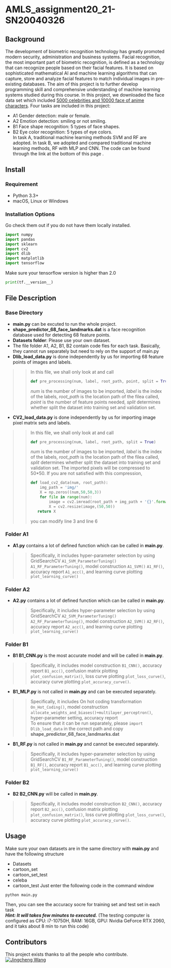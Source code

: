  AMLS_assignment20_21-SN20040326
 ======
 ## Background
The development of biometric recognition technology has greatly promoted modern security, administration and business systems. Facial recognition, the most important part of biometric recognition, is defined as a technology that can recognize people based on their facial features. It is based on sophisticated mathematical AI and machine learning algorithms that can capture, store and analyze facial features to match individual images in pre-existing databases. The aim of this project is to further develop programming skill and comprehensive understanding of machine learning systems studied during this course. In this project, we downloaded the face data set which included [5000 celebrities and 10000 face of anime characters](https://drive.google.com/file/d/1wGrq9r1fECIIEnNgI8RS-_kPCf8DVv0B/view). Four tasks are included in this project:<br>
* A1 Gender detection: male or female.<br>
* A2 Emotion detection: smiling or not smiling.<br>
* B1 Face shape recognition: 5 types of face shapes.<br>
* B2 Eye color recognition: 5 types of eye colors.<br>
In task A, traditional machine learning methods SVM and RF are adopted. In task B, we adopted and compared traditional machine learning methods, RF with MLP and CNN. The code can be found through the link at the bottom of this page .
## Install
### Requirement
* Python 3.3+<br>
* macOS, Linux or Windows
### Installation Options
Go check them out if you do not have them locally installed.
```python
import numpy
import pandas
import sklearn
import cv2
import dlib
import matplotlib
import tensorflow
```
Make sure your tensorflow version is higher than 2.0 <br>
```python
print(tf.__version__)
```
## File Description
### Base Directory
* **main.py** can be excuted to run the whole project.
* **shape_predictor_68_face_landmarks.dat** is a face recognition database used for detecting 68 feature points.
* **Datasets folder**: Please use your own dataset.
* The file folder A1, A2, B1, B2 contain code fles for each task. Basically, they cannot run separately but need to rely on the support of main.py
* **Dlib_load_data.py** is done independently by us for importing 68 feature points of images and labels.<br>
>>In this file, we shall only look at and call
>>```python
>>def pre_processing(num, label, root_path, point, split = True)
>>```
>>*num* is the number of images to be imported, *label* is the index of the labels, *root_path* is the location path of the filea called, *point* is the number of feature points needed, *split* determines whether split the dataset into training set and validation set.
* **CV2_load_data.py** is done independently by us for importing image pixel matrix sets and labels.
>>In this file, we shall only look at and call
>>```python
>>def pre_processing(num, label, root_path, split = True)
>>```
>>*num* is the number of images to be imported, *label* is the index of the labels, *root_path* is the location path of the filea called, *split* determines whether split the dataset into training set and validation set. The imported pixels will be compressed to 50*50. If you are not satisfied with this compression,
>>```python
>>def load_cv2_data(num, root_path):
>>     img_path = 'img/'
>>     X = np.zeros((num,50,50,3))
>>     for file in range(num):
>>         image = cv2.imread(root_path + img_path + '{}'.format(file) +'.png', 1)
>>         X = cv2.resize(image,(50,50))
>>    return X
>>```
>>you can modify line 3 and line 6
### Folder A1
* **A1.py** contains a lot of defined function which can be called in **main.py**. 
>>Specifically, it includes hyper-parameter selection by using GridSearchCV `A1_SVM_ParameterTuning()` `A1_RF_ParameterTuning()`, model construction `A1_SVM()` `A1_RF()`, accuracy report `A1_acc()`, and learning curve plotting `plot_learning_curve()`
### Folder A2
* **A2.py** contains a lot of defined function which can be called in **main.py**. 
>>Specifically, it includes hyper-parameter selection by using GridSearchCV `A2_SVM_ParameterTuning()` `A2_RF_ParameterTuning()`, model construction `A2_SVM()` `A2_RF()`, accuracy report `A2_acc()`, and learning curve plotting `plot_learning_curve()`
### Folder B1
* **B1 B1_CNN.py** is the most accurate model and will be called in **main.py**. 
>>Specifically, it includes model construction `B1_CNN()`, accuracy report `B1_acc()`, confusion matrix plotting `plot_confusion_matrix()`, loss curve plotting `plot_loss_curve()`, accuracy curve plotting `plot_accuracy_curve()`.
* **B1_MLP.py** is not called in **main.py** and can be executed separately. 
>>Specifically, it includes On hot coding transformation `On_Hot_Coding()`, model construction `allocate_weights_and_biases()+multilayer_perceptron()`, hyper-parameter setting, accuracy report<br>
>>To ensure that it can be run separately, please `import Dlib_load_data` in the correct path and copy **shape_predictor_68_face_landmarks.dat**
* **B1_RF.py** is not called in **main.py** and cannot be executed separately.
>>Specifically, it includes hyper-parameter selection by using GridSearchCV `B1_RF_ParameterTuning()`, model construction `B1_RF()`, accuracy report `B1_acc()`, and learning curve plotting `plot_learning_curve()`
### Folder B2
* **B2 B2_CNN.py** will be called in **main.py**. 
>>Specifically, it includes model construction `B2_CNN()`, accuracy report `B2_acc()`, confusion matrix plotting `plot_confusion_matrix()`, loss curve plotting `plot_loss_curve()`, accuracy curve plotting `plot_accuracy_curve()`.

## Usage
Make sure your own datasets are in the same directory with **main.py** and have the following structure<br>
* Datasets
* cartoon_set
* cartoon_set_test
* celeba
* cartoon_test
Just enter the following code in the command window
```
python main.py
```
Then, you can see the accuracy socre for training set and test set in each task<br>
***Hint: It will takes few minutes to executed.*** (The testing computer is configured as CPU: i7-10750H, RAM: 16GB, GPU: Nvidia GeForce RTX 2060, and it taks about 8 min to run this code)
## Contributors
This project exists thanks to all the people who contribute.<br>
[![Jingcheng Wang](https://avatars3.githubusercontent.com/u/72794136?s=60&v=4 "Jingcheng Wang")](https://github.com/Jingcheng-WANG)
